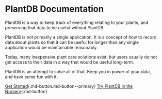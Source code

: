 # PlantDB Documentation

PlantDB is a way to keep track of everything relating to your plants, and preserving that data to be useful without PlantDB.

PlantDB is not primarily a single application. It is a concept of how to record data about plants so that it can be useful for longer than any single application would be maintainable reasonably.

Today, many inexpensive plant care solutions exist, but users usually do not get access to their data in a way that would be useful long-term.

PlantDB is an attempt to solve all of that. Keep you in power of your data, and have some fun with it.

[Get Started](./tutorial/index.md ""){.md-button.md-button--primary} [Try PlantDB in the Nursery](/plantdb/nursery/ ""){.md-button}
